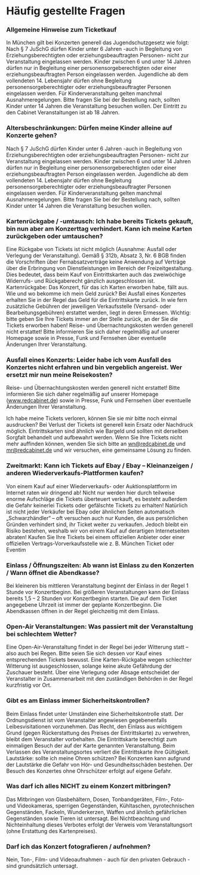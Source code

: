 # Häufig gestellte Fragen

### Allgemeine Hinweise zum Ticketkauf

In München gilt bei Konzerten generell das Jugendschutzgesetz wie folgt: Nach § 7 JuSchG dürfen Kinder unter 6 Jahren -auch in Begleitung von Erziehungsberechtigten oder erziehungsbeauftragten Personen- nicht zur Veranstaltung eingelassen werden. Kinder zwischen 6 und unter 14 Jahren dürfen nur in Begleitung einer personensorgeberechtigten oder einer erziehungsbeauftragten Person eingelassen werden. Jugendliche ab dem vollendeten 14. Lebensjahr dürfen ohne Begleitung personensorgeberechtigter oder erziehungsbeauftragter Personen eingelassen werden. Für Kinderveranstaltung gelten manchmal Ausnahmeregelungen. Bitte fragen Sie bei der Bestellung nach, sollten Kinder unter 14 Jahren die Veranstaltung besuchen wollen. Der Eintritt zu den Cabinet Veranstaltungen ist ab 18 Jahren.

### Altersbeschränkungen: Dürfen meine Kinder alleine auf Konzerte gehen?

Nach § 7 JuSchG dürfen Kinder unter 6 Jahren -auch in Begleitung von Erziehungsberechtigten oder erziehungsbeauftragten Personen- nicht zur Veranstaltung eingelassen werden. Kinder zwischen 6 und unter 14 Jahren dürfen nur in Begleitung einer personensorgeberechtigten oder einer erziehungsbeauftragten Person eingelassen werden. Jugendliche ab dem vollendeten 14. Lebensjahr dürfen ohne Begleitung personensorgeberechtigter oder erziehungsbeauftragter Personen eingelassen werden. Für Kinderveranstaltung gelten manchmal Ausnahmeregelungen. Bitte fragen Sie bei der Bestellung nach, sollten Kinder unter 14 Jahren die Veranstaltung besuchen wollen.

### Kartenrückgabe / -umtausch: Ich habe bereits Tickets gekauft, bin nun aber am Konzerttag verhindert. Kann ich meine Karten zurückgeben oder umtauschen?

Eine Rückgabe von Tickets ist nicht möglich (Ausnahme: Ausfall oder Verlegung der Veranstaltung). Gemäß § 312b, Absatz 3, Nr. 6 BGB finden die Vorschriften über Fernabsatzverträge keine Anwendung auf Verträge über die Erbringung von Dienstleistungen im Bereich der Freizeitgestaltung. Dies bedeutet, dass beim Kauf von Eintrittskarten auch das zweiwöchige Widerrufs- und Rückgaberecht gänzlich ausgeschlossen ist.
Kartenrückgabe: Das Konzert, für das ich Karten erworben habe, fällt aus. Wie und wo bekomme ich mein Geld zurück?
Bei Ausfall eines Konzertes erhalten Sie in der Regel das Geld für die Eintrittskarte zurück. In wie fern zusätzliche Gebühren der jeweiligen Verkaufsstelle (Versand- oder Bearbeitungsgebühren) erstattet werden, liegt in deren Ermessen. Wichtig: bitte geben Sie Ihre Tickets immer an der Stelle zurück, an der Sie die Tickets erworben haben!
Reise- und Übernachtungskosten werden generell nicht erstattet! Bitte informieren Sie sich daher regelmäßig auf unserer Homepage sowie in Presse, Funk und Fernsehen über eventuelle Änderungen Ihrer Veranstaltung.

### Ausfall eines Konzerts: Leider habe ich vom Ausfall des Konzertes nicht erfahren und bin vergeblich angereist. Wer ersetzt mir nun meine Reisekosten?

Reise- und Übernachtungskosten werden generell nicht erstattet! Bitte informieren Sie sich daher regelmäßig auf unserer Homepage (www.redcabinet.de) sowie in Presse, Funk und Fernsehen über eventuelle Änderungen Ihrer Veranstaltung.

Ich habe meine Tickets verloren, können Sie sie mir bitte noch einmal ausdrucken?
Bei Verlust der Tickets ist generell kein Ersatz oder Nachdruck möglich. Eintrittskarten sind ähnlich wie Bargeld und sollten mit derselben Sorgfalt behandelt und aufbewahrt werden. Wenn Sie Ihre Tickets nicht mehr auffinden können, wenden Sie sich bitte an wn@redcabinet.de und mr@redcabinet.de und wir versuchen, eine gemeinsame Lösung zu finden.

### Zweitmarkt: Kann ich Tickets auf Ebay / Ebay – Kleinanzeigen / anderen Wiederverkaufs-Plattformen kaufen?

Von einem Kauf auf einer Wiederverkaufs- oder Auktionsplattform im Internet raten wir dringend ab! Nicht nur werden hier durch teilweise enorme Aufschläge die Tickets überteuert verkauft, es besteht außerdem die Gefahr keinerlei Tickets oder gefälschte Tickets zu erhalten!
Natürlich ist nicht jeder Verkäufer bei Ebay oder ähnlichen Seiten automatisch „Schwarzhändler“ – oft versuchen auch nur Kunden, die aus persönlichen Gründen verhindert sind, ihr Ticket weiter zu verkaufen. Jedoch bleibt ein Risiko bestehen, weshalb wir von einem Kauf auf derartigen Internetseiten abraten!
Kaufen Sie Ihre Tickets bei einem offiziellen Anbieter oder einer offiziellen Vertrags-Vorverkaufsstelle wie z. B. München Ticket oder Eventim

### Einlass / Öffnungszeiten: Ab wann ist Einlass zu den Konzerten / Wann öffnet die Abendkasse?

Bei kleineren bis mittleren Veranstaltung beginnt der Einlass in der Regel 1 Stunde vor Konzertbeginn. Bei größeren Veranstaltungen kann der Einlass bereits 1,5 – 2 Stunden vor Konzertbeginn starten. Die auf dem Ticket angegebene Uhrzeit ist immer der geplante Konzertbeginn. Die Abendkassen öffnen in der Regel gleichzeitig mit dem Einlass.

### Open-Air Veranstaltungen: Was passiert mit der Veranstaltung bei schlechtem Wetter?

Eine Open-Air-Veranstaltung findet in der Regel bei jeder Witterung statt – also auch bei Regen. Bitte seien Sie sich dessen vor Kauf eines entsprechenden Tickets bewusst. Eine Karten-Rückgabe wegen schlechter Witterung ist ausgeschlossen, solange keine akute Gefährdung der Zuschauer besteht. Über eine Verlegung oder Absage entscheidet der Veranstalter in Zusammenarbeit mit den zuständigen Behörden in der Regel kurzfristig vor Ort.

### Gibt es am Einlass immer Sicherheitskontrollen?

Beim Einlass findet unter Umständen eine Sicherheitskontrolle statt. Der Ordnungsdienst ist vom Veranstalter angewiesen gegebenenfalls Leibesvisitationen vorzunehmen. Das Recht, den Einlass aus wichtigem Grund (gegen Rückerstattung des Preises der Eintrittskarte) zu verwehren, bleibt dem Veranstalter vorbehalten. Die Eintrittskarte berechtigt zum einmaligen Besuch der auf der Karte genannten Veranstaltung. Beim Verlassen des Veranstaltungsortes verliert die Eintrittskarte ihre Gültigkeit.
Lautstärke: sollte ich meine Ohren schützen?
Bei Konzerten kann aufgrund der Lautstärke die Gefahr von Hör- und Gesundheitsschäden bestehen. Der Besuch des Konzertes ohne Ohrschützer erfolgt auf eigene Gefahr.

### Was darf ich alles NICHT zu einem Konzert mitbringen?

Das Mitbringen von Glasbehältern, Dosen, Tonbandgeräten, Film-, Foto- und Videokameras, sperrigen Gegenständen, Kühltaschen, pyrotechnischen Gegenständen, Fackeln, Wunderkerzen, Waffen und ähnlich gefährlichen Gegenständen sowie Tieren ist untersagt. Bei Nichtbeachtung und Nichteinhaltung dieses Verbotes erfolgt der Verweis vom Veranstaltungsort (ohne Erstattung des Kartenpreises).

### Darf ich das Konzert fotografieren / aufnehmen?

Nein, Ton-, Film- und Videoaufnahmen - auch für den privaten Gebrauch - sind grundsätzlich untersagt.
